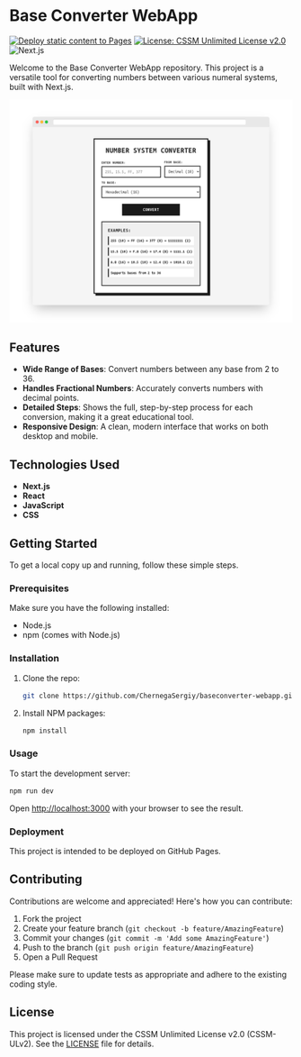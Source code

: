 # Base Converter WebApp

[![Deploy static content to Pages](https://github.com/ChernegaSergiy/baseconverter-webapp/actions/workflows/deploy.yml/badge.svg)](https://github.com/ChernegaSergiy/baseconverter-webapp/actions/workflows/deploy.yml)
[![License: CSSM Unlimited License v2.0](https://img.shields.io/badge/License-CSSM%20Unlimited%20License%20v2.0-blue.svg?logo=opensourceinitiative)](LICENSE)
![Next.js](https://img.shields.io/badge/Next.js-14.2.31-black?logo=next.js)

Welcome to the Base Converter WebApp repository. This project is a versatile tool for converting numbers between various numeral systems, built with Next.js.

![Base Converter Screenshot](images/screely-1757144551617.png)

## Features

- **Wide Range of Bases**: Convert numbers between any base from 2 to 36.
- **Handles Fractional Numbers**: Accurately converts numbers with decimal points.
- **Detailed Steps**: Shows the full, step-by-step process for each conversion, making it a great educational tool.
- **Responsive Design**: A clean, modern interface that works on both desktop and mobile.

## Technologies Used

- **Next.js**
- **React**
- **JavaScript**
- **CSS**

## Getting Started

To get a local copy up and running, follow these simple steps.

### Prerequisites

Make sure you have the following installed:

- Node.js
- npm (comes with Node.js)

### Installation

1. Clone the repo:
   ```bash
   git clone https://github.com/ChernegaSergiy/baseconverter-webapp.git
   ```
2. Install NPM packages:
   ```bash
   npm install
   ```

### Usage

To start the development server:

```bash
npm run dev
```

Open [http://localhost:3000](http://localhost:3000) with your browser to see the result.

### Deployment

This project is intended to be deployed on GitHub Pages.

## Contributing

Contributions are welcome and appreciated! Here's how you can contribute:

1. Fork the project
2. Create your feature branch (`git checkout -b feature/AmazingFeature`)
3. Commit your changes (`git commit -m 'Add some AmazingFeature'`)
4. Push to the branch (`git push origin feature/AmazingFeature`)
5. Open a Pull Request

Please make sure to update tests as appropriate and adhere to the existing coding style.

## License

This project is licensed under the CSSM Unlimited License v2.0 (CSSM-ULv2). See the [LICENSE](LICENSE) file for details.
